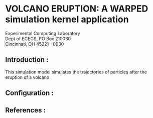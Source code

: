 # VOLCANO ERUPTION: A WARPED simulation kernel application

Experimental Computing Laboratory <br>
Dept of ECECS, PO Box 210030 <br>
Cincinnati, OH  45221--0030 <br>

## Introduction :

This simulation model simulates the trajectories of particles after the eruption of
a volcano.

## Configuration :


## References :
